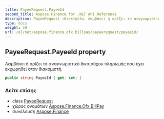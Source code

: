 ```yaml
---
title: PayeeRequest.PayeeId
second_title: Aspose.Finance for .NET API Reference
description: PayeeRequest ιδιοκτησία. Λαμβάνει ή ορίζει το αναγνωριστικό δικαιούχου πληρωμής που έχει εκχωρηθεί στον διακομιστή.
type: docs
weight: 50
url: /el/net/aspose.finance.ofx.billpay/payeerequest/payeeid/
---
```

## PayeeRequest.PayeeId property

Λαμβάνει ή ορίζει το αναγνωριστικό δικαιούχου πληρωμής που έχει εκχωρηθεί στον διακομιστή.

```csharp
public string PayeeId { get; set; }
```

### Δείτε επίσης

* class [PayeeRequest](../)
* χώρος ονομάτων [Aspose.Finance.Ofx.BillPay](../../payeerequest/)
* συνέλευση [Aspose.Finance](../../../)


